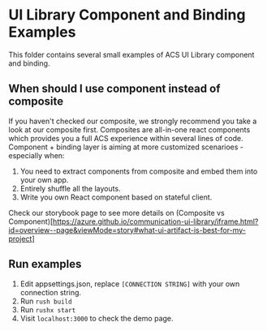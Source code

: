 # UI Library Component and Binding Examples 

This folder contains several small examples of ACS UI Library component and binding.

## When should I use component instead of composite

If you haven't checked our composite, we strongly recommend you take a look at our composite first. Composites are all-in-one react components which provides you a full ACS experience within several lines of code. 
Component + binding layer is aiming at more customized scenarioes - especially when:
1. You need to extract components from composite and embed them into your own app.
2. Entirely shuffle all the layouts.
3. Write you own React component based on stateful client.

Check our storybook page to see more details on (Composite vs Component)[https://azure.github.io/communication-ui-library/iframe.html?id=overview--page&viewMode=story#what-ui-artifact-is-best-for-my-project] 

## Run examples

1. Edit appsettings.json, replace `[CONNECTION STRING]` with your own connection string.
2. Run `rush build`
3. Run `rushx start`
4. Visit `localhost:3000` to check the demo page.